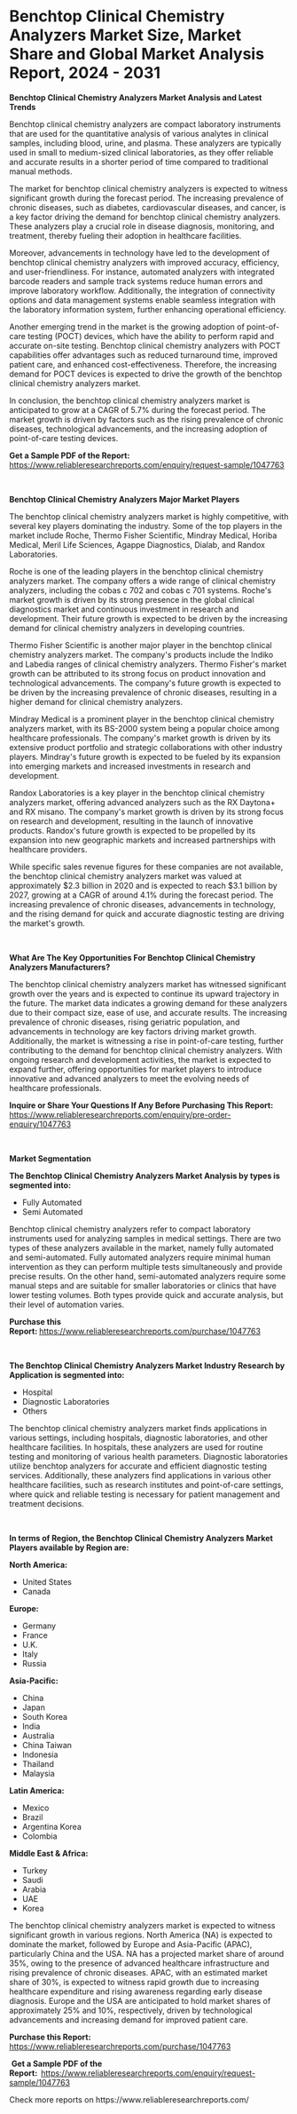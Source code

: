 <p><h1>Benchtop Clinical Chemistry Analyzers Market Size, Market Share and Global Market Analysis Report, 2024 - 2031</h1></p><p><strong>Benchtop Clinical Chemistry Analyzers Market Analysis and Latest Trends</strong></p>
<p><p>Benchtop clinical chemistry analyzers are compact laboratory instruments that are used for the quantitative analysis of various analytes in clinical samples, including blood, urine, and plasma. These analyzers are typically used in small to medium-sized clinical laboratories, as they offer reliable and accurate results in a shorter period of time compared to traditional manual methods.</p><p>The market for benchtop clinical chemistry analyzers is expected to witness significant growth during the forecast period. The increasing prevalence of chronic diseases, such as diabetes, cardiovascular diseases, and cancer, is a key factor driving the demand for benchtop clinical chemistry analyzers. These analyzers play a crucial role in disease diagnosis, monitoring, and treatment, thereby fueling their adoption in healthcare facilities.</p><p>Moreover, advancements in technology have led to the development of benchtop clinical chemistry analyzers with improved accuracy, efficiency, and user-friendliness. For instance, automated analyzers with integrated barcode readers and sample track systems reduce human errors and improve laboratory workflow. Additionally, the integration of connectivity options and data management systems enable seamless integration with the laboratory information system, further enhancing operational efficiency.</p><p>Another emerging trend in the market is the growing adoption of point-of-care testing (POCT) devices, which have the ability to perform rapid and accurate on-site testing. Benchtop clinical chemistry analyzers with POCT capabilities offer advantages such as reduced turnaround time, improved patient care, and enhanced cost-effectiveness. Therefore, the increasing demand for POCT devices is expected to drive the growth of the benchtop clinical chemistry analyzers market.</p><p>In conclusion, the benchtop clinical chemistry analyzers market is anticipated to grow at a CAGR of 5.7% during the forecast period. The market growth is driven by factors such as the rising prevalence of chronic diseases, technological advancements, and the increasing adoption of point-of-care testing devices.</p></p>
<p><strong>Get a Sample PDF of the Report:&nbsp;</strong> <a href="https://www.reliableresearchreports.com/enquiry/request-sample/1047763">https://www.reliableresearchreports.com/enquiry/request-sample/1047763</a></p>
<p>&nbsp;</p>
<p><strong>Benchtop Clinical Chemistry Analyzers Major Market Players</strong></p>
<p><p>The benchtop clinical chemistry analyzers market is highly competitive, with several key players dominating the industry. Some of the top players in the market include Roche, Thermo Fisher Scientific, Mindray Medical, Horiba Medical, Meril Life Sciences, Agappe Diagnostics, Dialab, and Randox Laboratories.</p><p>Roche is one of the leading players in the benchtop clinical chemistry analyzers market. The company offers a wide range of clinical chemistry analyzers, including the cobas c 702 and cobas c 701 systems. Roche's market growth is driven by its strong presence in the global clinical diagnostics market and continuous investment in research and development. Their future growth is expected to be driven by the increasing demand for clinical chemistry analyzers in developing countries.</p><p>Thermo Fisher Scientific is another major player in the benchtop clinical chemistry analyzers market. The company's products include the Indiko and Labedia ranges of clinical chemistry analyzers. Thermo Fisher's market growth can be attributed to its strong focus on product innovation and technological advancements. The company's future growth is expected to be driven by the increasing prevalence of chronic diseases, resulting in a higher demand for clinical chemistry analyzers.</p><p>Mindray Medical is a prominent player in the benchtop clinical chemistry analyzers market, with its BS-2000 system being a popular choice among healthcare professionals. The company's market growth is driven by its extensive product portfolio and strategic collaborations with other industry players. Mindray's future growth is expected to be fueled by its expansion into emerging markets and increased investments in research and development.</p><p>Randox Laboratories is a key player in the benchtop clinical chemistry analyzers market, offering advanced analyzers such as the RX Daytona+ and RX misano. The company's market growth is driven by its strong focus on research and development, resulting in the launch of innovative products. Randox's future growth is expected to be propelled by its expansion into new geographic markets and increased partnerships with healthcare providers.</p><p>While specific sales revenue figures for these companies are not available, the benchtop clinical chemistry analyzers market was valued at approximately $2.3 billion in 2020 and is expected to reach $3.1 billion by 2027, growing at a CAGR of around 4.1% during the forecast period. The increasing prevalence of chronic diseases, advancements in technology, and the rising demand for quick and accurate diagnostic testing are driving the market's growth.</p></p>
<p>&nbsp;</p>
<p><strong>What Are The Key Opportunities For Benchtop Clinical Chemistry Analyzers Manufacturers?</strong></p>
<p><p>The benchtop clinical chemistry analyzers market has witnessed significant growth over the years and is expected to continue its upward trajectory in the future. The market data indicates a growing demand for these analyzers due to their compact size, ease of use, and accurate results. The increasing prevalence of chronic diseases, rising geriatric population, and advancements in technology are key factors driving market growth. Additionally, the market is witnessing a rise in point-of-care testing, further contributing to the demand for benchtop clinical chemistry analyzers. With ongoing research and development activities, the market is expected to expand further, offering opportunities for market players to introduce innovative and advanced analyzers to meet the evolving needs of healthcare professionals.</p></p>
<p><strong>Inquire or Share Your Questions If Any Before Purchasing This Report:</strong> <a href="https://www.reliableresearchreports.com/enquiry/pre-order-enquiry/1047763">https://www.reliableresearchreports.com/enquiry/pre-order-enquiry/1047763</a></p>
<p>&nbsp;</p>
<p><strong>Market Segmentation</strong></p>
<p><strong>The Benchtop Clinical Chemistry Analyzers Market Analysis by types is segmented into:</strong></p>
<p><ul><li>Fully Automated</li><li>Semi Automated</li></ul></p>
<p><p>Benchtop clinical chemistry analyzers refer to compact laboratory instruments used for analyzing samples in medical settings. There are two types of these analyzers available in the market, namely fully automated and semi-automated. Fully automated analyzers require minimal human intervention as they can perform multiple tests simultaneously and provide precise results. On the other hand, semi-automated analyzers require some manual steps and are suitable for smaller laboratories or clinics that have lower testing volumes. Both types provide quick and accurate analysis, but their level of automation varies.</p></p>
<p><strong>Purchase this Report:&nbsp;</strong><a href="https://www.reliableresearchreports.com/purchase/1047763">https://www.reliableresearchreports.com/purchase/1047763</a></p>
<p>&nbsp;</p>
<p><strong>The Benchtop Clinical Chemistry Analyzers Market Industry Research by Application is segmented into:</strong></p>
<p><ul><li>Hospital</li><li>Diagnostic Laboratories</li><li>Others</li></ul></p>
<p><p>The benchtop clinical chemistry analyzers market finds applications in various settings, including hospitals, diagnostic laboratories, and other healthcare facilities. In hospitals, these analyzers are used for routine testing and monitoring of various health parameters. Diagnostic laboratories utilize benchtop analyzers for accurate and efficient diagnostic testing services. Additionally, these analyzers find applications in various other healthcare facilities, such as research institutes and point-of-care settings, where quick and reliable testing is necessary for patient management and treatment decisions.</p></p>
<p>&nbsp;</p>
<p><strong>In terms of Region, the Benchtop Clinical Chemistry Analyzers Market Players available by Region are:</strong></p>
<p>
    <p> <strong> North America: </strong>
        <ul>
            <li>United States</li>
            <li>Canada</li>
        </ul>
        </p> 
    <p> <strong> Europe: </strong>
        <ul>
            <li>Germany</li>
            <li>France</li>
            <li>U.K.</li>
            <li>Italy</li>
            <li>Russia</li>
        </ul>
        </p> 
    <p> <strong> Asia-Pacific: </strong>
        <ul>
            <li>China</li>
            <li>Japan</li>
            <li>South Korea</li>
            <li>India</li>
            <li>Australia</li>
            <li>China Taiwan</li>
            <li>Indonesia</li>
            <li>Thailand</li>
            <li>Malaysia</li>
        </ul>
        </p> 
    <p> <strong> Latin America: </strong>
        <ul>
            <li>Mexico</li>
            <li>Brazil</li>
            <li>Argentina Korea</li>
            <li>Colombia</li>
        </ul>
        </p> 
    <p> <strong> Middle East & Africa: </strong>
        <ul>
            <li>Turkey</li>
            <li>Saudi</li>
            <li>Arabia</li>
            <li>UAE</li>
            <li>Korea</li>
        </ul>
    </p>
    </p>
<p><p>The benchtop clinical chemistry analyzers market is expected to witness significant growth in various regions. North America (NA) is expected to dominate the market, followed by Europe and Asia-Pacific (APAC), particularly China and the USA. NA has a projected market share of around 35%, owing to the presence of advanced healthcare infrastructure and rising prevalence of chronic diseases. APAC, with an estimated market share of 30%, is expected to witness rapid growth due to increasing healthcare expenditure and rising awareness regarding early disease diagnosis. Europe and the USA are anticipated to hold market shares of approximately 25% and 10%, respectively, driven by technological advancements and increasing demand for improved patient care.</p></p>
<p><strong>Purchase this Report: </strong><a href="https://www.reliableresearchreports.com/purchase/1047763">https://www.reliableresearchreports.com/purchase/1047763</a></p>
<p>&nbsp;<strong>Get a Sample PDF of the Report:&nbsp;&nbsp;</strong><a href="https://www.reliableresearchreports.com/enquiry/request-sample/1047763">https://www.reliableresearchreports.com/enquiry/request-sample/1047763</a></p>
<p><strong></strong></p>
<p>Check more reports on https://www.reliableresearchreports.com/</p>